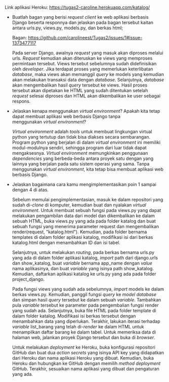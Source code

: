 Link aplikasi Heroku: https://tugas2-caroline.herokuapp.com/katalog/

- Buatlah bagan yang berisi _request client_ ke web aplikasi berbasis Django beserta responnya dan jelaskan pada bagan tersebut 
  kaitan antara urls.py, views.py, models.py, dan berkas html;
  
  Bagan: https://github.com/carolineest/Tugas2/issues/1#issue-1373477117
  
  Pada server Django, awalnya _request_ yang masuk akan diproses melalui urls. _Request_ kemudian akan diteruskan ke views yang 
  memproses permintaan tersebut. Views tersebut sebelumnya sudah didefinisikan oleh _developer_. Jika terdapat proses yang 
  memerlukan keterlibatan _database_, maka views akan memanggil _query_ ke models yang kemudian akan melakukan transaksi data 
  dengan _database_. Selanjutnya, _database_ akan mengembalikan hasil _query_ tersebut ke views. Hasil proses tersebut akan 
  dipetakan ke HTML yang sudah ditentukan setelah _request_ selesai diproses dan HTML akan dikembalikan ke user sebagai respons.
  
- Jelaskan kenapa menggunakan _virtual environment_? Apakah kita tetap dapat membuat aplikasi web berbasis Django tanpa 
  menggunakan _virtual environment_?
  
  _Virtual environment_ adalah _tools_ untuk membuat lingkungan virtual python yang tertutup dan tidak bisa diakses secara 
  sembarangan. Program python yang berjalan di dalam _virtual environment_ ini memiliki modul-modulnya sendiri, sehingga 
  program dari luar tidak dapat mengaksesnya. _Virtual environment_ memungkinkan penggunaan _dependencies_ yang berbeda-beda 
  antara proyek satu dengan yang lainnya yang berjalan pada satu sistem operasi yang sama. Tanpa menggunakan _virtual 
  environment_, kita tetap bisa membuat aplikasi web berbasis Django.
  
- Jelaskan bagaimana cara kamu mengimplementasikan poin 1 sampai dengan 4 di atas.

  Sebelum memulai pengimplementasian, masuk ke dalam repositori yang sudah di-_clone_ di komputer, kemudian buat dan nyalakan 
  _virtual environment_. Untuk membuat sebuah fungsi pada views.py yang dapat melakukan pengambilan data dari 
  model dan dikembalikan ke dalam sebuah HTML, buka views.py yang ada pada folder katalog dan buat sebuah fungsi yang menerima 
  parameter request dan mengembalikan render(request, "katalog.html"). Kemudian, pada folder bernama templates di dalam folder 
  aplikasi katalog, modifikasi isi dari berkas katalog.html dengan menambahkan ID dan isi tabel.

  Selanjutnya, untuk melakukan _routing_, pada berkas bernama urls.py yang ada di dalam folder aplikasi katalog, 
  _import_ path dari django.urls dan show_katalog, buat _variable_ bernama app_name dengan _value_ nama aplikasinya, dan buat _variable_ 
  yang isinya path show_katalog. Kemudian, daftarkan aplikasi katalog ke urls.py yang ada pada folder project_django. 

  Pada fungsi views yang sudah ada sebelumnya, _import_ models ke dalam berkas views.py. Kemudian, panggil fungsi _query_ ke _model 
  database_ dan simpan hasil _query_ tersebut ke dalam sebuah _variable_. Tambahkan pula _variable_ tersebut ke parameter pada pengembalian 
  fungsi render yang sudah ada. Selanjutnya, buka file HTML pada folder template di dalam folder katalog. Modifikasi isi berkas 
  tersebut dengan menambahkan data yang diperlukan. Terakhir, lakukan iterasi terhadap _variable_ list_barang yang telah di-_render_ ke 
  dalam HTML untuk menampilkan daftar barang ke dalam tabel. Untuk memeriksa data di halaman web, jalankan proyek Django tersebut dan 
  buka di _browser_.

  Untuk melakukan _deployment_ ke Heroku, buka konfigurasi repositori GitHub dan buat dua _action secrets_ yang isinya API key yang 
  didapatkan dari Heroku dan nama aplikasi Heroku yang dibuat. Kemudian, buka Heroku dan hubungkan ke GitHub dengan memilih _method 
  deployment_ GitHub. Terakhir, sesuaikan nama aplikasi yang dibuat dan pengaturan yang ada.
